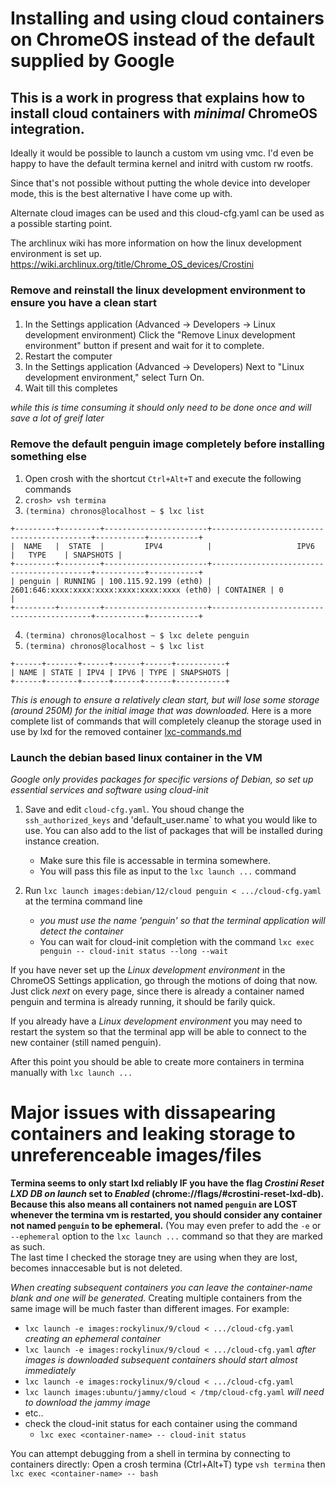 # Installing and using cloud containers on ChromeOS instead of the default supplied by Google

## This is a work in progress that explains how to install cloud containers with *minimal* ChromeOS integration.
Ideally it would be possible to launch a custom vm using vmc.  I'd even be happy to have the default termina kernel and initrd with custom rw rootfs.

Since that's not possible without putting the whole device into developer mode, this is the best alternative I have come up with.

Alternate cloud images can be used and this cloud-cfg.yaml can be used as a possible
starting point. 

The archlinux wiki has more information on how the linux development environment is set up.
https://wiki.archlinux.org/title/Chrome_OS_devices/Crostini

### Remove and reinstall the linux development environment to ensure you have a clean start
1. In the Settings application (Advanced -> Developers -> Linux development environment)
Click the "Remove Linux development environment" button if present and wait for it to complete.
1. Restart the computer
1. In the Settings application (Advanced -> Developers)
Next to "Linux development environment," select Turn On.
1. Wait till this completes

_while this is time consuming it should only need to be done once and will save a lot of greif later_

### Remove the default penguin image completely before installing something else

1. Open crosh with the shortcut `Ctrl+Alt+T` and execute the following commands
2. `crosh> vsh termina`
3. `(termina) chronos@localhost ~ $ lxc list`
```
+---------+---------+-----------------------+-------------------------------------------+-----------+-----------+
|  NAME   |  STATE  |         IPV4          |                   IPV6                    |   TYPE    | SNAPSHOTS |
+---------+---------+-----------------------+-------------------------------------------+-----------+-----------+
| penguin | RUNNING | 100.115.92.199 (eth0) | 2601:646:xxxx:xxxx:xxxx:xxxx:xxxx:xxxx (eth0) | CONTAINER | 0         |
+---------+---------+-----------------------+-------------------------------------------+-----------+-----------+
```
4. `(termina) chronos@localhost ~ $ lxc delete penguin`
5. `(termina) chronos@localhost ~ $ lxc list`
```
+------+-------+------+------+------+-----------+
| NAME | STATE | IPV4 | IPV6 | TYPE | SNAPSHOTS |
+------+-------+------+------+------+-----------+
```

*This is enough to ensure a relatively clean start, but will lose some storage (around 250M) for the initial image that was downloaded.*
Here is a more complete list of commands that will completely cleanup the storage used in use by lxd for the removed container [lxc-commands.md](lxc-commands.md)

### Launch the debian based linux container in the VM

_Google only provides packages for specific versions of Debian, so set up essential services and software using cloud-init_

1. Save and edit `cloud-cfg.yaml`. You shoud change the `ssh_authorized_keys` and 'default_user.name` to what you would like to use.  You can also add to the list of packages that will be installed during instance creation.
    - Make sure this file is accessable in termina somewhere.
    - You will pass this file as input to the `lxc launch ...` command

1. Run `lxc launch images:debian/12/cloud penguin < .../cloud-cfg.yaml` at the termina command line
   - _you must use the name 'penguin' so that the terminal application will detect the container_
   - You can wait for cloud-init completion with the command
   `lxc exec penguin -- cloud-init status --long --wait`

If you have never set up the _Linux development environment_ in the ChromeOS Settings application,
go through the motions of doing that now.  Just click _next_ on every page, since there is already
a container named penguin and termina is already running, it should be farily quick.

If you already have a _Linux development environment_ you may need to restart the system so that
the terminal app will be able to connect to the new container (still named penguin).

After this point you should be able to create more containers in termina manually with `lxc launch ...`

# Major issues with dissapearing containers and leaking storage to unreferenceable images/files
**Termina seems to only start lxd reliably IF you have the flag
_Crostini Reset LXD DB on launch_ set to *Enabled* (chrome://flags/#crostini-reset-lxd-db).
Because this also means all containers not named `penguin` are LOST whenever the termina vm
is restarted, you should consider any container not named `penguin` to be ephemeral.**
(You may even prefer to add the `-e` or `--ephemeral` option to the `lxc launch ...` command
so that they are marked as such.  
The last time I checked the storage tney are using when they are lost, becomes innaccesable but is not deleted. 


_When creating subsequent containers you can leave the container-name blank and one will be generated._
Creating multiple containers from the same image will be much faster than different images.
For example:
- `lxc launch -e images:rockylinux/9/cloud < .../cloud-cfg.yaml`  _creating an ephemeral container_
- `lxc launch -e images:rockylinux/9/cloud < .../cloud-cfg.yaml`  _after images is downloaded subsequent containers should start almost immediately_
- `lxc launch -e images:rockylinux/9/cloud < .../cloud-cfg.yaml`
- `lxc launch images:ubuntu/jammy/cloud < /tmp/cloud-cfg.yaml`    _will need to download the jammy image_
- etc..
- check the cloud-init status for each container using the command
    - `lxc exec <container-name> -- cloud-init status`

You can attempt debugging from a shell in termina by connecting to containers directly:
Open a crosh termina (Ctrl+Alt+T) type `vsh termina` then
`lxc exec <container-name> -- bash`
